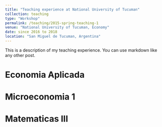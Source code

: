 ```yaml
---
title: "Teaching experience at National University of Tucuman"
collection: teaching
type: "Workshop"
permalink: /teaching/2015-spring-teaching-1
venue: "National University of Tucuman, Economy"
date: since 2016 to 2018
location: "San Miguel de Tucuman, Argentina"
---
```


This is a description of my teaching experience. You can use markdown like any other post.

Economia Aplicada
======

Microeconomia 1
======

Matematicas III
======
